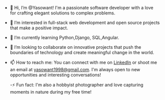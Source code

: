 - 👋 Hi, I’m @Yasowant! I'm a passionate software developer with a love for crafting elegant solutions to complex problems.

- 👀 I’m interested in full-stack web development and open source projects that make a positive impact.

- 🌱 I’m currently learning Python,Django, SQL,Angular.

- 💞️ I’m looking to collaborate on innovative projects that push the boundaries of technology and create meaningful change in the world.

- 📫 How to reach me: You can connect with me on [LinkedIn](https://www.linkedin.com/in/yasowant-nayak-154968269/) or shoot me an email at yasowant1998@gmail.com. I'm always open to new opportunities and interesting conversations!

  -⚡ Fun fact: I'm also a hobbyist photographer and love capturing moments in nature during my free time!
